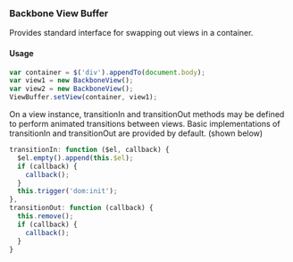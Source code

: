 ### Backbone View Buffer

Provides standard interface for swapping out views
in a container.


#### Usage

````javascript
var container = $('div').appendTo(document.body);
var view1 = new BackboneView();
var view2 = new BackboneView();
ViewBuffer.setView(container, view1);
````

On a view instance, transitionIn and transitionOut
methods may be defined to perform animated transitions
between views.  Basic implementations of transitionIn
and transitionOut are provided by default. (shown below)

````javascript
transitionIn: function ($el, callback) {
  $el.empty().append(this.$el);
  if (callback) {
    callback();
  }
  this.trigger('dom:init');
},
transitionOut: function (callback) {
  this.remove();
  if (callback) {
    callback();
  }
}
````
